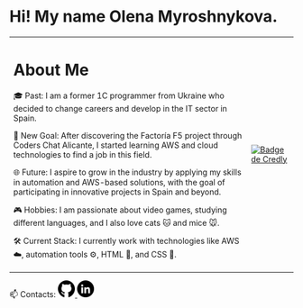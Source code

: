 # Hi! My name Olena Myroshnykova.

<table>
  <tr>
    <td>
      <h1>About Me</h1>
      <p>🎓 Past: I am a former 1C programmer from Ukraine who decided to change careers and develop in the IT sector in Spain.</p>
      <p>🚀 New Goal: After discovering the Factoría F5 project through Coders Chat Alicante, I started learning AWS and cloud technologies to find a job in this field.</p>
      <p>🌐 Future: I aspire to grow in the industry by applying my skills in automation and AWS-based solutions, with the goal of participating in innovative projects in Spain and beyond.</p>
      <p>🎮 Hobbies: I am passionate about video games, studying different languages, and I also love cats 🐱 and mice 🐭.</p>
      <p>🛠️ Current Stack: I currently work with technologies like AWS ☁️, automation tools ⚙️, HTML 📝, and CSS 🎨.</p>
    </td>
  <td>
    <a
    href="https://www.credly.com/badges/7bb326e7-14fe-463e-adb1-c43a2a477072/public_url"
    target="_blank">
    <img class="footer-bage"
      src="https://images.credly.com/size/340x340/images/00634f82-b07f-4bbd-a6bb-53de397fc3a6/image.png"
      alt="Badge de Credly"
      style="width: 150px; height: 150px"/>
    </a>
  </td>
<table>
  
<p>📫 Contacts:
  <a href="https://github.com/OlenaMyroshnykova">
    <img src="https://raw.githubusercontent.com/OlenaMyroshnykova/OlenaMyroshnykova/main/github.png" alt="GitHub" width="30px">
  </a>
  <a href="https://www.linkedin.com/in/OlenaMyroshnykova">
    <img src="https://raw.githubusercontent.com/OlenaMyroshnykova/OlenaMyroshnykova/main/linkedin.png" alt="LinkedIn" width="30px">
  </a>
</p>
